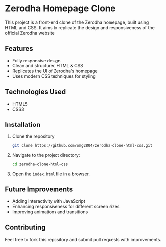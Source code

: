 # Zerodha Homepage Clone

This project is a front-end clone of the Zerodha homepage, built using HTML and CSS. It aims to replicate the design and responsiveness of the official Zerodha website.

## Features
- Fully responsive design
- Clean and structured HTML & CSS
- Replicates the UI of Zerodha's homepage
- Uses modern CSS techniques for styling

## Technologies Used
- HTML5
- CSS3

## Installation
1. Clone the repository:
   ```bash
   git clone https://github.com/omg2804/zerodha-clone-html-css.git
   ```
2. Navigate to the project directory:
   ```bash
   cd zerodha-clone-html-css
   ```
3. Open the `index.html` file in a browser.

## Future Improvements
- Adding interactivity with JavaScript
- Enhancing responsiveness for different screen sizes
- Improving animations and transitions

## Contributing
Feel free to fork this repository and submit pull requests with improvements.

